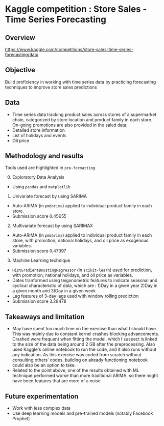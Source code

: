 # Kaggle competition : Store Sales - Time Series Forecasting



## Overview
https://www.kaggle.com/competitions/store-sales-time-series-forecasting/data


## Objective
Build proficiency in working with time series data by practicing forecasting techniques to improve store sales predictions


## Data
- Time series data tracking product sales across stores of a supermarket chain, categorized by store location and product family in each store. On-going promotions are also provided in the saled data.
- Detailed store information
- List of holidays and events
- Oil price


## Methodology and results
Tools used are highlighted in `pre-formatting`

0. Exploratory Data Analysis
-  Using `pandas` and `matplotlib`
1. Univariate forecast by using SARIMA
- Auto-ARIMA (in `pmdarima`) applied to individual product family in each store.
-  Submission score 0.45655
2. Multivariate forecast by using SARIMAX
- Auto-ARIMA (in `pmdarima`) applied to individual product family in each store, with promotion, national holidays, and oil price as exogenous variables.
- Submission score 0.47397
3. Machine Learning technique
- `HistGradientBoostingRegressor` (in `scikit-learn`) used for prediction, with promotion, national holidays, and oil price as variables.
- Dates tranformed using teigonometric features to indicate seasonal and cyclical characteristic of data, which are :
  1)Day in a given year
  2)Day in a given month and
  3)Day in a given week
- Lag features of 3-day lags used with window rolling prediction
- Submission score 3.28478


## Takeaways and limitation
- May have spent too much time on the exercise than what I should have. This was mainly due to constant kernel crashes blocking advancements. Crashed were frequent when fitting the model, which I suspect is linked to the size of the data being around 2 GB after the preprocessing. Also used Kaggle's online notebook to run the code, and it also runs without any indication. As this exercise was coded from scratch without consulting others' codes, building on already functioning notebook could also be an option to take.
- Related to the point above, one of the results obtained with ML technique performed worse than more traditional ARIMA, so there might have been features that are more of a noise.


## Future experimentation
- Work with less complex data
- Use deep learning models and pre-trained models (notably Facebook Prophet)
